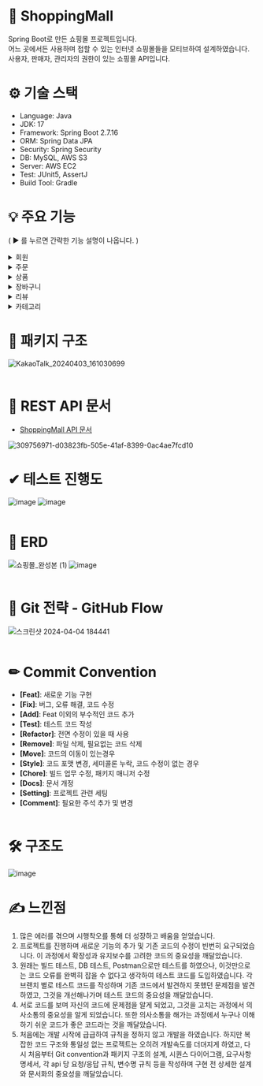 # 🛒 ShoppingMall
Spring Boot로 만든 쇼핑몰 프로젝트입니다. <br>
어느 곳에서든 사용하며 접할 수 있는 인터넷 쇼핑몰들을 모티브하여 설계하였습니다.<br>
사용자, 판매자, 관리자의 권한이 있는 쇼핑몰 API입니다.

# ⚙ 기술 스택
- Language: Java
- JDK: 17
- Framework: Spring Boot 2.7.16
- ORM: Spring Data JPA
- Security: Spring Security
- DB: MySQL, AWS S3
- Server: AWS EC2
- Test: JUnit5, AssertJ
- Build Tool: Gradle

# 💡 주요 기능
( ▶ 를 누르면 간략한 기능 설명이 나옵니다. )
<details>
<summary>회원</summary>
  
- Spring Security 회원가입 및 로그인
  + 이메일 중복 체크
  + JWT 토큰
  + 로그인 시 Access Token, Refresh Token 발급
  + Refresh Token 이용해서 Access Token 재발급
- 자신의 회원 정보 조회
- 회원 정보 수정
- 회원 탈퇴
  + 전체 사용자: 회원의 장바구니, refresh token, 권한 삭제
  + 판매자: 사용자의 장바구니에 존재하는 판매자 판매 상품 삭제
  + 관리자: 해당 없음
- 비밀번호 변경
- (관리자) 회원 정보 전체 조회
</details>

<details>
<summary>주문</summary>
  
  - 주문번호 생성(UUID)
  - 주문 등록
    + 주문 수량 > 주문하려는 상품 재고 시, 주문 불가
    + 품절/판매중단인 상품 주문 불가
    + 주문 수량만큼 해당 상품 재고 감소
    + 총 주문 금액의 1% 적립금 부여
    + 주문 상품이 장바구니에 존재할 경우, 장바구니 DB에서 삭제 
  - 주문 취소(결제 취소)
    + 이미 취소한 결제 다시 취소 불가
    + 상품이 배송 중일 경우 취소 불가
    + 결제 회원과 다른 회원이 대신 결제 취소 불가
  - 주문 전체 조회
  - 주문 상세 조회
</details>

<details>
<summary>상품</summary>

  - 상품 등록(판매자)
    + 상품 이미지는 1장 이상 필수 등록
    + 상품 이미지들은 AWS S3에 저장
    + 이미 존재하는 동일한 이름으로 상품 등록 불가
    + 상품 옵션 추가는 필수 X
  - 상품 수정(판매자)
    + 사이트에 이미 존재하는 상품명으로 상품 수정 불가
  - 상품 전체 조회(판매자)
  - 상품 삭제(판매자)
  - 상품 상세 조회(전체 사용자)
  - 상품 전체 조회(전체 사용자)
</details>

<details>
<summary>장바구니</summary>

  - 장바구니 생성
    + 장바구니에 담을 상품 수량 > 상품 재고 시, 장바구니에 등록 불가
    + 품절/판매중단인 상품 장바구니에 등록 불가
    + 장바구니에 이미 존재하는 상품이면 재등록 불가
  - 장바구니 수정
  - 회원에 해당하는 장바구니 전체 조회
  - 선택한 장바구니들 다중 삭제
</details>

<details>
<summary>리뷰</summary>

  - 리뷰 등록
      + 주문 완료 후 14일이내에 리뷰 등록 가능
  - 리뷰 수정
  - 리뷰 삭제
  - (상품 상세조회) 리뷰 조회
  - (마이페이지) 리뷰 조회
</details>

<details>
<summary>카테고리</summary>

  - 카테고리 생성(관리자)
    + 이미 존재하는 동일한 이름으로 카테고리 등록 불가
  - 카테고리 수정(관리자)
  - 카테고리 조회(전체 사용자)
  - 카테고리 삭제(관리자)
    + 카테고리내에 상품이 존재할 시 카테고리 삭제 불가
</details>

# 📂 패키지 구조
![KakaoTalk_20240403_161030699](https://github.com/LeeDaye7888/ShoppingMall/assets/102869025/b89fdfe7-426f-4abf-93b6-8584639487cd)
<br><br>
# 🔗 REST API 문서
- [ShoppingMall API 문서](https://github.com/LeeDaye7888/ShoppingMall/issues/26)

![309756971-d03823fb-505e-41af-8399-0ac4ae7fcd10](https://github.com/LeeDaye7888/ShoppingMall/assets/111855256/b8a0a948-9a18-4cfe-983e-d3f5fcf6b7f0)
<br>

# ✔ 테스트 진행도
![image](https://github.com/LeeDaye7888/ShoppingMall/assets/102869025/c043bb79-d055-4383-bf4a-d787de50bd89)
![image](https://github.com/LeeDaye7888/ShoppingMall/assets/102869025/7926145e-7bc8-4bc8-8615-ed1c9d1d3ad1)
<br><br>

# 🔗 ERD
![쇼핑몰_완성본 (1)](https://github.com/LeeDaye7888/ShoppingMall/assets/111855256/42bb69bc-905d-4b30-9aaf-8477ae1da1d7)
![image](https://github.com/LeeDaye7888/ShoppingMall/assets/111855256/63eb4040-7b8e-4668-a079-5e041f56ad59)
<br><br>
 
# 📃 Git 전략 - GitHub Flow
![스크린샷 2024-04-04 184441](https://github.com/LeeDaye7888/ShoppingMall/assets/111855256/9f966cee-f07f-4b52-8a1c-a721b364156e)
<br><br>

# ✏ Commit Convention
- **[Feat]**: 새로운 기능 구현
- **[Fix]**: 버그, 오류 해결, 코드 수정
- **[Add]**: Feat 이외의 부수적인 코드 추가
- **[Test]**: 테스트 코드 작성
- **[Refactor]**: 전면 수정이 있을 때 사용
- **[Remove]**: 파일 삭제, 필요없는 코드 삭제
- **[Move]**: 코드의 이동이 있는경우
- **[Style]**: 코드 포맷 변경, 세미콜론 누락, 코드 수정이 없는 경우
- **[Chore]**: 빌드 업무 수정, 패키지 매니저 수정
- **[Docs]**: 문서 개정
- **[Setting]**: 프로젝트 관련 세팅
- **[Comment]**: 필요한 주석 추가 및 변경
<br><br>

# 🛠 구조도
![image](https://github.com/LeeDaye7888/ShoppingMall/assets/102869025/38bdc7fd-ed72-4ac6-80bb-706489c12c3b)

# ✍ 느낀점
1. 많은 에러를 겪으며 시행착오를 통해 더 성장하고 배움을 얻었습니다.
2. 프로젝트를 진행하며 새로운 기능의 추가 및 기존 코드의 수정이 빈번히 요구되었습니다. 이 과정에서 확장성과 유지보수를 고려한 코드의 중요성을 깨달았습니다.
3. 원래는 빌드 테스트, DB 테스트, Postman으로만 테스트를 하였으나, 이것만으로는 코드 오류를 완벽히 잡을 수 없다고 생각하여 테스트 코드를 도입하였습니다. 각 브랜치 별로 테스트 코드를 작성하며 기존 코드에서 발견하지 못했던 문제점을 발견하였고, 그것을 개선해나가며 테스트 코드의 중요성을 깨달았습니다.
4. 서로 코드를 보며 자신의 코드에 문제점을 알게 되었고, 그것을 고치는 과정에서 의사소통의 중요성을 알게 되었습니다. 또한 의사소통을 해가는 과정에서 누구나 이해하기 쉬운 코드가 좋은 코드라는 것을 깨달았습니다.
5. 처음에는 개발 시작에 급급하여 규칙을 정하지 않고 개발을 하였습니다. 하지만 복잡한 코드 구조와 통일성 없는 프로젝트는 오히려 개발속도를 더뎌지게 하였고, 다시 처음부터 Git convention과 패키지 구조의 설계, 시퀀스 다이어그램, 요구사항 명세서, 각 api 당 요청/응답 규칙, 변수명 규칙 등을 작성하며 구현 전 상세한 설계와 문서화의 중요성을 깨달았습니다.
